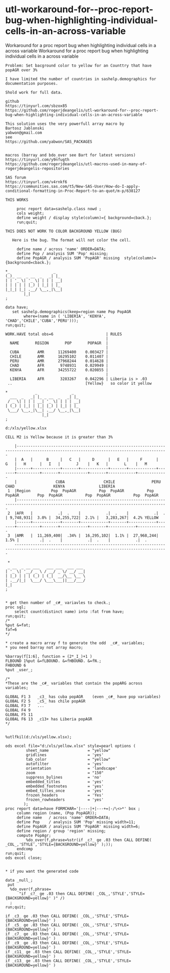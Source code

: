 # utl-workaround-for--proc-report-bug-when-highlighting-individual-cells-in-an-across-variable
Workaround for a  proc report bug when highlighting individual cells in a across variable
    Workaround for a  proc report bug when highlighting individual cells in a across variable

    Problem: Set bacground color to yellow for an Counttry that have popAGR over 3%

    I have limited the number of countries in sashelp.demographics for documentation purposes.

    Shold work for full data.

    github
    https://tinyurl.com/sbzox85
    https://github.com/rogerjdeangelis/utl-workaround-for--proc-report-bug-when-highlighting-individual-cells-in-an-across-variable

    This solution uses the very powerfull array macro by
    Bartosz Jablonski
    yabwon@gmail.com
    see
    https://github.com/yabwon/SAS_PACKAGES


    macros (barray and bdo_over see Bart for latest versions)
    https://tinyurl.com/y9nfugth
    https://github.com/rogerjdeangelis/utl-macros-used-in-many-of-rogerjdeangelis-repositories

    SAS forum
    https://tinyurl.com/v4rnkf6
    https://communities.sas.com/t5/New-SAS-User/How-do-I-apply-conditional-formatting-in-Proc-Report-to-an-quot/m-p/638127

    THIS WORKS

         proc report data=sashelp.class nowd ;
         cols weight;
         define weight / display style(column)={ background=cback.};
         run;quit;

    THIS DOES NOT WORK TO COLOR BACKGROUND YELLOW (BUG)

       Here is the bug. The format will not color the cell.

         define name / across 'name' ORDER=DATA;
         define Pop / analysis SUM 'Pop' missing;
         define PopAGR / analysis SUM 'PopAGR' missing  style(column)= {background=cback.};

    *_                   _
    (_)_ __  _ __  _   _| |_
    | | '_ \| '_ \| | | | __|
    | | | | | |_) | |_| | |_
    |_|_| |_| .__/ \__,_|\__|
            |_|
    ;

    data have;
       set sashelp.demographics(keep=region name Pop PopAGR
            where=(name in ( 'LIBERIA', 'KENYA', 'CHAD','CHILE','CUBA','PERU')));
    run;quit;

    WORK.HAVE total obs=6                       | RULES
                                                |
      NAME       REGION       POP       POPAGR  |
                                                |
      CUBA        AMR      11269400    0.003427 |
      CHILE       AMR      16295102    0.011407 |
      PERU        AMR      27968244    0.014628 |
      CHAD        AFR       9748931    0.029949 |
      KENYA       AFR      34255722    0.020855 |
                                                |
      LIBERIA     AFR       3283267    0.042296 | Liberia is > .03
     ..                                [Yellow}   so color it yellow

    *            _               _
      ___  _   _| |_ _ __  _   _| |_
     / _ \| | | | __| '_ \| | | | __|
    | (_) | |_| | |_| |_) | |_| | |_
     \___/ \__,_|\__| .__/ \__,_|\__|
                    |_|
    ;

    d:/xls/yellow.xlsx

    CELL M2 is Yellow because it is greater than 3%

        |----------------------------------------------------------------------------------------------------------------------------------------
        |  A   |      B     |   C   |     D      |   E   |     F      |   G   |   H      |   I   |       J    |   K   |       L    |   M
        |------+------------+-------+------------+-------+------------+-------+----------+-------+------------+-------+------------+-------------
        |                 CUBA                 CHILE                PERU               CHAD                 KENYA               LIBERIA
     1  |Region         Pop  PopAGR          Pop  PopAGR          Pop  PopAGR        Pop  PopAGR          Pop  PopAGR          Pop  PopAGR
        |----------------------------------------------------------------------------------------------------------------------------------------
     2  |AFR   |           .|  .    |           .|  .    |           .|  .    | 9,748,931|  3.0% |  34,255,722|  2.1% |   3,283,267|  4.2% YELLOW
        |------+------------+-------+------------+-------+------------+-------+----------+-------+------------+-------+------------+-------------
     3  |AMR   |  11,269,400|  .34% |  16,295,102|  1.1% |  27,968,244|  1.5% |         .|  .    |           .|  .    |           .|  .
        -----------------------------------------------------------------------------------------------------------------------------------------

     *
     _ __  _ __ ___   ___ ___  ___ ___
    | '_ \| '__/ _ \ / __/ _ \/ __/ __|
    | |_) | | | (_) | (_|  __/\__ \__ \
    | .__/|_|  \___/ \___\___||___/___/
    |_|
    ;


    * get then number of _c#_ variavles to check.;
    proc sql;
        select count(distinct name) into :fat from have;
    run;quit;
    /*
    %put &=fat;
    faf=6
    */

    * create a macro array f to generate the odd  _c#_ variables;
    * you need barray not array macro;

    %barray(f[1:6], function = (2*_I_)+1 )
    FLBOUND 1%put &=fLBOUND. &=fHBOUND. &=fN.;
    FHBOUND 6
    %put _user_;

    /*
    *These are the _c#_ variables that contain the popARG across variables;

    GLOBAL F1 3   _c3_ has cuba popAGR    (even _c#_ have pop variables)
    GLOBAL F2 5   _c5_ has chile popAGR
    GLOBAL F3 7   ...
    GLOBAL F4 9
    GLOBAL F5 11
    GLOBAL F6 13  _c13+ has Liberia popAGR
    */


    %utlfkil(d:/xls/yellow.xlsx);

    ods excel file="d:/xls/yellow.xlsx" style=pearl options (
             sheet_name                 = "yellow"
             gridlines                  = 'yes'
             tab_color                  = "yellow"
             autofilter                 = 'yes'
             orientation                = 'landscape'
             zoom                       = "150"
             suppress_bylines           = 'no'
             embedded_titles            = 'yes'
             embedded_footnotes         = 'yes'
             embed_titles_once          = 'yes'
             frozen_headers             = 'Yes'
             frozen_rowheaders          = 'yes'
            );
    proc report data=have FORMCHAR='|----|+|---+=|-/\<>*' box ;
         column region (name, (Pop PopAGR));
         define name   / across 'name' ORDER=DATA;
         define Pop    / analysis SUM 'Pop' missing width=11;
         define PopAGR / analysis SUM 'PopAGR' missing width=6;
         define region / group 'region' missing;
         compute PopAgr;
             %do_over(f,phrase=%str(if _c?_ ge .03 then CALL DEFINE( _COL_,'STYLE','STYLE={BACKGROUND=yellow}' );));
         endcomp
    run;quit;
    ods excel close;


    * if you want the generated code

    data _null_;
     put
      %do_over(f,phrase=
          "if _c?_ ge .03 then CALL DEFINE( _COL_,'STYLE','STYLE={BACKGROUND=yellow}' )" /)
      ;
    run;quit;

    if _c3_ ge .03 then CALL DEFINE( _COL_,'STYLE','STYLE={BACKGROUND=yellow}' )
    if _c5_ ge .03 then CALL DEFINE( _COL_,'STYLE','STYLE={BACKGROUND=yellow}' )
    if _c7_ ge .03 then CALL DEFINE( _COL_,'STYLE','STYLE={BACKGROUND=yellow}' )
    if _c9_ ge .03 then CALL DEFINE( _COL_,'STYLE','STYLE={BACKGROUND=yellow}' )
    if _c11_ ge .03 then CALL DEFINE( _COL_,'STYLE','STYLE={BACKGROUND=yellow}' )
    if _c13_ ge .03 then CALL DEFINE( _COL_,'STYLE','STYLE={BACKGROUND=yellow}' )


